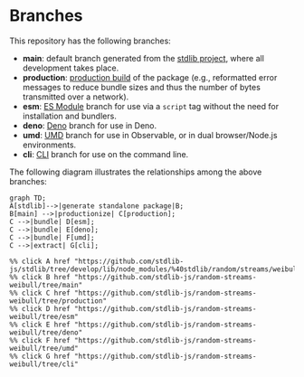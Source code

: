 <!--

@license Apache-2.0

Copyright (c) 2023 The Stdlib Authors.

Licensed under the Apache License, Version 2.0 (the "License");
you may not use this file except in compliance with the License.
You may obtain a copy of the License at

    http://www.apache.org/licenses/LICENSE-2.0

Unless required by applicable law or agreed to in writing, software
distributed under the License is distributed on an "AS IS" BASIS,
WITHOUT WARRANTIES OR CONDITIONS OF ANY KIND, either express or implied.
See the License for the specific language governing permissions and
limitations under the License.

-->

# Branches

This repository has the following branches:

-   **main**: default branch generated from the [stdlib project][stdlib-url], where all development takes place.
-   **production**: [production build][production-url] of the package (e.g., reformatted error messages to reduce bundle sizes and thus the number of bytes transmitted over a network).
-   **esm**: [ES Module][esm-url] branch for use via a `script` tag without the need for installation and bundlers.
-   **deno**: [Deno][deno-url] branch for use in Deno.
-   **umd**: [UMD][umd-url] branch for use in Observable, or in dual browser/Node.js environments.
-   **cli**: [CLI][cli-url] branch for use on the command line.

The following diagram illustrates the relationships among the above branches:

```mermaid
graph TD;
A[stdlib]-->|generate standalone package|B;
B[main] -->|productionize| C[production];
C -->|bundle| D[esm];
C -->|bundle| E[deno];
C -->|bundle| F[umd];
C -->|extract| G[cli];

%% click A href "https://github.com/stdlib-js/stdlib/tree/develop/lib/node_modules/%40stdlib/random/streams/weibull"
%% click B href "https://github.com/stdlib-js/random-streams-weibull/tree/main"
%% click C href "https://github.com/stdlib-js/random-streams-weibull/tree/production"
%% click D href "https://github.com/stdlib-js/random-streams-weibull/tree/esm"
%% click E href "https://github.com/stdlib-js/random-streams-weibull/tree/deno"
%% click F href "https://github.com/stdlib-js/random-streams-weibull/tree/umd"
%% click G href "https://github.com/stdlib-js/random-streams-weibull/tree/cli"
```

[stdlib-url]: https://github.com/stdlib-js/stdlib/tree/develop/lib/node_modules/%40stdlib/random/streams/weibull
[production-url]: https://github.com/stdlib-js/random-streams-weibull/tree/production
[deno-url]: https://github.com/stdlib-js/random-streams-weibull/tree/deno
[umd-url]: https://github.com/stdlib-js/random-streams-weibull/tree/umd
[esm-url]: https://github.com/stdlib-js/random-streams-weibull/tree/esm
[cli-url]: https://github.com/stdlib-js/random-streams-weibull/tree/cli